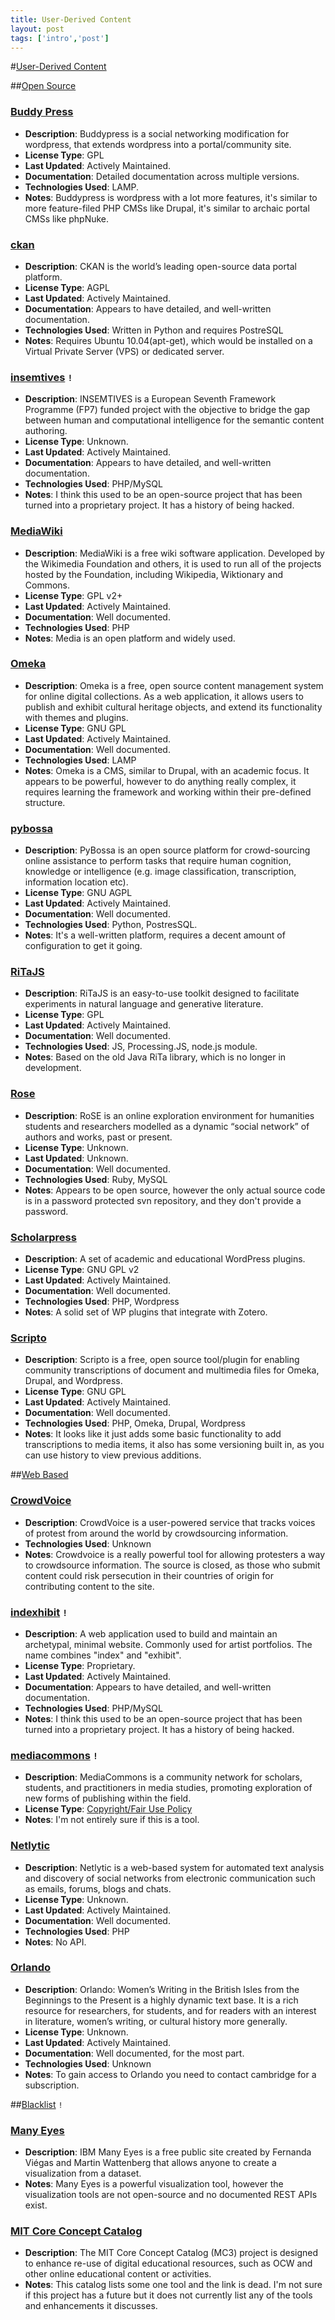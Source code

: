 ```yaml
---
title: User-Derived Content
layout: post
tags: ['intro','post']
---
```


#[User-Derived Content](id:section3)

##[Open Source](id:section3.1)

### [Buddy Press](http://buddypress.org) 
* **Description**: Buddypress is a social networking modification for wordpress, that extends wordpress into a portal/community site.
* **License Type**: GPL
* **Last Updated**: Actively Maintained.
* **Documentation**: Detailed documentation across multiple versions.
* **Technologies Used**: LAMP.
* **Notes**: Buddypress is wordpress with a lot more features, it's similar to more feature-filed PHP CMSs like Drupal, it's similar to archaic portal CMSs like phpNuke.

### [ckan](http://ckan.org) 
* **Description**: CKAN is the world’s leading open-source data portal platform. 
* **License Type**: AGPL
* **Last Updated**: Actively Maintained.
* **Documentation**: Appears to have detailed, and well-written documentation.
* **Technologies Used**: Written in Python and requires PostreSQL
* **Notes**: Requires Ubuntu 10.04(apt-get), which would be installed on a Virtual Private Server (VPS) or dedicated server.

### [insemtives](http://sourceforge.net/projects/insemtives/) `!`
* **Description**: INSEMTIVES is a European Seventh Framework Programme (FP7) funded project with the objective to bridge the gap between human and computational intelligence for the semantic content authoring.
* **License Type**: Unknown.
* **Last Updated**: Actively Maintained.
* **Documentation**: Appears to have detailed, and well-written documentation.
* **Technologies Used**: PHP/MySQL
* **Notes**: I think this used to be an open-source project that has been turned into a proprietary project. It has a history of being hacked.

### [MediaWiki](http://www.mediawiki.org/) 
* **Description**: MediaWiki is a free wiki software application. Developed by the Wikimedia Foundation and others, it is used to run all of the projects hosted by the Foundation, including Wikipedia, Wiktionary and Commons.
* **License Type**: GPL v2+
* **Last Updated**: Actively Maintained.
* **Documentation**: Well documented.
* **Technologies Used**: PHP
* **Notes**: Media is an open platform and widely used.

### [Omeka](http://omeka.org) 
* **Description**: Omeka is a free, open source content management system for online digital collections. As a web application, it allows users to publish and exhibit cultural heritage objects, and extend its functionality with themes and plugins. 
* **License Type**: GNU GPL
* **Last Updated**: Actively Maintained.
* **Documentation**: Well documented.
* **Technologies Used**: LAMP
* **Notes**: Omeka is a CMS, similar to Drupal, with an academic focus. It appears to be powerful, however to do anything really complex, it requires learning the framework and working within their pre-defined structure.

### [pybossa](https://github.com/PyBossa/pybossa) 
* **Description**: PyBossa is an open source platform for crowd-sourcing online assistance to perform tasks that require human cognition, knowledge or intelligence (e.g. image classification, transcription, information location etc).
* **License Type**: GNU AGPL
* **Last Updated**: Actively Maintained.
* **Documentation**: Well documented.
* **Technologies Used**: Python, PostresSQL.
* **Notes**: It's a well-written platform, requires a decent amount of configuration to get it going.

### [RiTaJS](https://github.com/dhowe/RiTaJS) 
* **Description**: RiTaJS is an easy-to-use toolkit designed to facilitate experiments in natural language and generative literature.
* **License Type**: GPL
* **Last Updated**: Actively Maintained.
* **Documentation**: Well documented.
* **Technologies Used**: JS, Processing.JS, node.js module.
* **Notes**: Based on the old Java RiTa library, which is no longer in development. 

### [Rose](https://github.com/dhowe/RiTaJS) 
* **Description**: RoSE is an online exploration environment for humanities students and researchers modelled as a dynamic “social network” of authors and works, past or present.  
* **License Type**: Unknown.
* **Last Updated**: Unknown.
* **Documentation**: Well documented.
* **Technologies Used**: Ruby, MySQL
* **Notes**: Appears to be open source, however the only actual source code is in a password protected svn repository, and they don't provide a password.

### [Scholarpress](https://github.com/scholarpress) 
* **Description**: A set of academic and educational WordPress plugins. 
* **License Type**: GNU GPL v2
* **Last Updated**: Actively Maintained.
* **Documentation**: Well documented.
* **Technologies Used**: PHP, Wordpress
* **Notes**: A solid set of WP plugins that integrate with Zotero.

### [Scripto](http://scripto.org/) 
* **Description**: Scripto is a free, open source tool/plugin for enabling community transcriptions of document and multimedia files for Omeka, Drupal, and Wordpress.
* **License Type**: GNU GPL 
* **Last Updated**: Actively Maintained.
* **Documentation**: Well documented.
* **Technologies Used**: PHP, Omeka, Drupal, Wordpress
* **Notes**: It looks like it just adds some basic functionality to add transcriptions to media items, it also has some versioning built in, as you can use history to view previous additions.

##[Web Based](id:section3.2)

### [CrowdVoice](http://crowdvoice.org) 
* **Description**: CrowdVoice is a user-powered service that tracks voices of protest from around the world by crowdsourcing information. 
* **Technologies Used**: Unknown 
* **Notes**: Crowdvoice is a really powerful tool for allowing protesters a way to crowdsource information. The source is closed, as those who submit content could risk persecution in their countries of origin for contributing content to the site.

### [indexhibit](http://www.indexhibit.org/) `!`
* **Description**: A web application used to build and maintain an archetypal, minimal website. Commonly used for artist portfolios. The name combines "index" and "exhibit".
* **License Type**: Proprietary.
* **Last Updated**: Actively Maintained.
* **Documentation**: Appears to have detailed, and well-written documentation.
* **Technologies Used**: PHP/MySQL
* **Notes**: I think this used to be an open-source project that has been turned into a proprietary project. It has a history of being hacked.

### [mediacommons](http://mediacommons.futureofthebook.org) `!`
* **Description**: MediaCommons is a community network for scholars, students, and practitioners in media studies, promoting exploration of new forms of publishing within the field.
* **License Type**: [Copyright/Fair Use Policy](http://mediacommons.futureofthebook.org/copyright)
* **Notes**: I'm not entirely sure if this is a tool.

### [Netlytic](http://netlytic.org/) 
* **Description**:  Netlytic is a web-based system for automated text analysis and discovery of social networks from electronic communication such as emails, forums, blogs and chats. 
* **License Type**: Unknown.
* **Last Updated**: Actively Maintained.
* **Documentation**: Well documented.
* **Technologies Used**: PHP
* **Notes**: No API.

### [Orlando](http://www.arts.ualberta.ca/orlando/) 
* **Description**: Orlando: Women’s Writing in the British Isles from the Beginnings to the Present is a highly dynamic text base. It is a rich resource for researchers, for students, and for readers with an interest in literature, women’s writing, or cultural history more generally. 
* **License Type**: Unknown.
* **Last Updated**: Actively Maintained.
* **Documentation**: Well documented, for the most part.
* **Technologies Used**: Unknown
* **Notes**: To gain access to Orlando you need to contact cambridge for a subscription.


##[Blacklist](id:section3.2) `!`

### [Many Eyes](http://www-958.ibm.com/software/analytics/manyeyes/)
* **Description**: IBM Many Eyes is a free public site created by Fernanda Viégas and Martin Wattenberg that allows anyone to create a visualization from a dataset.
* **Notes**: Many Eyes is a powerful visualization tool, however the visualization tools are not open-source and no documented REST APIs exist.

### [MIT Core Concept Catalog](http://oeit.mit.edu/gallery/projects/core-concept-catalog-mc3)
* **Description**: The MIT Core Concept Catalog (MC3) project is designed to enhance re-use of digital educational resources, such as OCW and other online educational content or activities.
* **Notes**: This catalog lists some one tool and the link is dead. I'm not sure if this project has a future but it does not currently list any of the tools and enhancements it discusses. 
